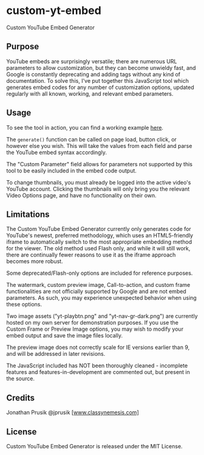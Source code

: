 custom-yt-embed
===============
Custom YouTube Embed Generator

Purpose
-------
YouTube embeds are surprisingly versatile; there are numerous URL parameters to allow customization, but they can become unwieldy fast, and Google is constantly deprecating and adding tags without any kind of documentation. To solve this, I've put together this JavaScript tool which generates embed codes for any number of customization options, updated regularly with all known, working, and relevant embed parameters.

Usage
-----
To see the tool in action, you can find a working example [here](http://jprusik.github.com/custom-yt-embed/index.html).

The `generate()` function can be called on page load, button click, or however else you wish. This will take the values from each field and parse the YouTube embed syntax accordingly.

The "Custom Parameter" field allows for parameters not supported by this tool to be easily included in the embed code output.

To change thumbnails, you must already be logged into the active video's YouTube account. Clicking the thumbnails will only bring you the relevant Video Options page, and have no functionality on their own.

Limitations
-----------
The Custom YouTube Embed Generator currently only generates code for YouTube's newest, preferred methodology, which uses an HTML5-friendly iframe to automatically switch to the most appropriate embedding method for the viewer. The old method used Flash only, and while it will still work, there are continually fewer reasons to use it as the iframe approach becomes more robust.

Some deprecated/Flash-only options are included for reference purposes.

The watermark, custom preview image, Call-to-action, and custom frame functionalities are not officially supported by Google and are not embed parameters. As such, you may experience unexpected behavior when using these options.

Two image assets ("yt-playbtn.png" and "yt-nav-gr-dark.png") are currently hosted on my own server for demonstration purposes. If you use the Custom Frame or Preview Image options, you may wish to modify your embed output and save the image files locally.

The preview image does not correctly scale for IE versions earlier than 9, and will be addressed in later revisions.

The JavaScript included has NOT been thoroughly cleaned - incomplete features and features-in-development are commented out, but present in the source.

Credits
-------
Jonathan Prusik @jprusik [www.classynemesis.com]

License
-------
Custom YouTube Embed Generator is released under the MIT License.

